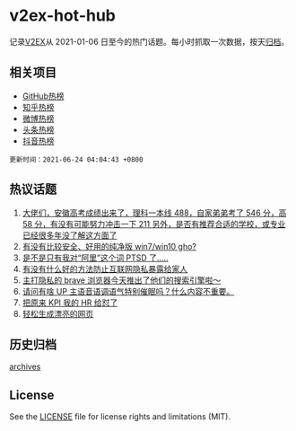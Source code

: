 # v2ex-hot-hub

 记录[V2EX](https://www.v2ex.com/)从 2021-01-06 日至今的热门话题。每小时抓取一次数据，按天[归档](archives)。
 
 ## 相关项目

- [GitHub热榜](https://github.com/lonnyzhang423/github-hot-hub)
- [知乎热榜](https://github.com/lonnyzhang423/zhihu-hot-hub)
- [微博热榜](https://github.com/lonnyzhang423/weibo-hot-hub)
- [头条热榜](https://github.com/lonnyzhang423/toutiao-hot-hub)
- [抖音热榜](https://github.com/lonnyzhang423/douyin-hot-hub)


 `更新时间：2021-06-24 04:04:43 +0800`

## 热议话题

1. [大佬们，安徽高考成绩出来了，理科一本线 488，自家弟弟考了 546 分，高 58 分，有没有可能努力冲击一下 211
另外，是否有推荐合适的学校，或专业
已经很多年没了解这方面了](https://www.v2ex.com/t/785243)
1. [有没有比较安全、好用的纯净版 win7/win10 gho?](https://www.v2ex.com/t/785232)
1. [是不是只有我对“阿里”这个词 PTSD 了.....](https://www.v2ex.com/t/785246)
1. [有没有什么好的方法防止互联网隐私暴露给家人](https://www.v2ex.com/t/785253)
1. [主打隐私的 brave 浏览器今天推出了他们的搜索引擎啦～](https://www.v2ex.com/t/785271)
1. [请问有啥 UP 主语音语调语气特别催眠吗？什么内容不重要。](https://www.v2ex.com/t/785336)
1. [把原来 KPI 我的 HR 给怼了](https://www.v2ex.com/t/785262)
1. [轻松生成漂亮的网页](https://www.v2ex.com/t/785319)

## 历史归档

[archives](archives)

## License

See the [LICENSE](LICENSE) file for license rights and limitations (MIT).
